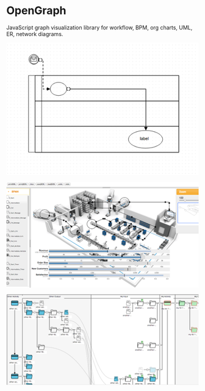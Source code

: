 OpenGraph
=========

JavaScript graph visualization library for workflow, BPM, org charts, UML, ER, network diagrams.

<p align="center">
  <img src="./images/bpmn.png" />
</p>
<p align="center">
  <img src="./images/factory.png" />
</p>
<p align="center">
  <img src="./images/tree.png" />
</p>
